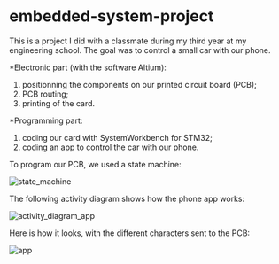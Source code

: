 # embedded-system-project

This is a project I did with a classmate during my third year at my engineering school.
The goal was to control a small car with our phone.

*Electronic part (with the software Altium):
1) positionning the components on our printed circuit board (PCB);
2) PCB routing;
3) printing of the card.

*Programming part:
1) coding our card with SystemWorkbench for STM32;
2) coding an app to control the car with our phone.

To program our PCB, we used a state machine:

![state_machine](https://user-images.githubusercontent.com/46608797/86120365-76f7b600-bad4-11ea-97ca-afef716ad013.png)

The following activity diagram shows how the phone app works:

![activity_diagram_app](https://user-images.githubusercontent.com/46608797/86119811-73affa80-bad3-11ea-80ca-da7767e80786.png)

Here is how it looks, with the different characters sent to the PCB:

![app](https://user-images.githubusercontent.com/46608797/86120730-203eac00-bad5-11ea-8b96-374d101b38b5.png)











